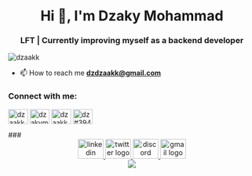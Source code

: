 <h1 align="center">Hi 👋, I'm Dzaky Mohammad</h1>
<h3 align="center">LFT | Currently improving myself as a backend developer</h3>

<p align="left"> <img src="https://komarev.com/ghpvc/?username=dzaakk&label=Profile%20views&color=0e75b6&style=flat" alt="dzaakk" /> </p>

- 📫 How to reach me **dzdzaakk@gmail.com**

<h3 align="left">Connect with me:</h3>
<p align="left">
<a href="https://twitter.com/dzaakk" target="blank"><img align="center" src="https://raw.githubusercontent.com/rahuldkjain/github-profile-readme-generator/master/src/images/icons/Social/twitter.svg" alt="dzaakk" height="30" width="40" /></a>
<a href="https://linkedin.com/in/dzakym" target="blank"><img align="center" src="https://raw.githubusercontent.com/rahuldkjain/github-profile-readme-generator/master/src/images/icons/Social/linked-in-alt.svg" alt="dzakym" height="30" width="40" /></a>
<a href="https://www.leetcode.com/dzaakk" target="blank"><img align="center" src="https://raw.githubusercontent.com/rahuldkjain/github-profile-readme-generator/master/src/images/icons/Social/leet-code.svg" alt="dzaakk" height="30" width="40" /></a>
<a href="https://discord.gg/dz#3946" target="blank"><img align="center" src="https://raw.githubusercontent.com/rahuldkjain/github-profile-readme-generator/master/src/images/icons/Social/discord.svg" alt="dz#3946" height="30" width="40" /></a>
</p>
###

<div align="center">
  <a href="https://www.linkedin.com/in/dzakym/" target="_blank">
    <img src="https://raw.githubusercontent.com/maurodesouza/profile-readme-generator/master/src/assets/icons/social/linkedin/default.svg" width="52" height="40" alt="linkedin logo"  />
  </a>
  <a href="https://twitter.com/Dzaaakk" target="_blank">
    <img src="https://raw.githubusercontent.com/maurodesouza/profile-readme-generator/master/src/assets/icons/social/twitter/default.svg" width="52" height="40" alt="twitter logo"  />
  </a>
  <a href="dz#3946" target="_blank">
    <img src="https://raw.githubusercontent.com/maurodesouza/profile-readme-generator/master/src/assets/icons/social/discord/default.svg" width="52" height="40" alt="discord logo"  />
  </a>
  <a href="dzdzaakk@gmail.com" target="_blank">
    <img src="https://raw.githubusercontent.com/maurodesouza/profile-readme-generator/master/src/assets/icons/social/gmail/default.svg" width="52" height="40" alt="gmail logo"  />
  </a>
</div>


<div align="center">
  <img src="https://profile-counter.glitch.me/Dzaakk/count.svg?"  />
</div>

###
